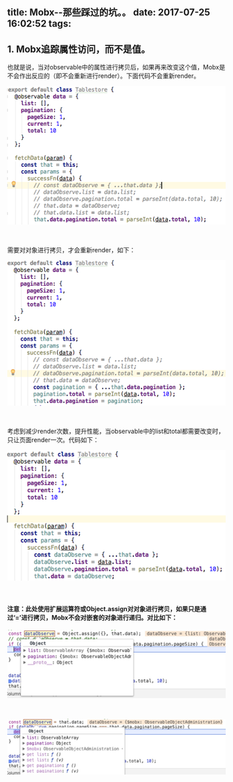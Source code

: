 title: Mobx--那些踩过的坑。。
date: 2017-07-25 16:02:52
tags:
---
## 1. Mobx追踪属性访问，而不是值。

也就是说，当对observable中的属性进行拷贝后，如果再来改变这个值，Mobx是不会作出反应的（即不会重新进行render）。下面代码不会重新render。

![mobx1](/img/mobx1.jpg)

​          

需要对对象进行拷贝，才会重新render，如下：

![mobx2](/img/mobx2.jpg)

​          

考虑到减少render次数，提升性能，当observable中的list和total都需要改变时，只让页面render一次。代码如下：

![mobx3](/img/mobx3.jpg)

​          

#### 注意：此处使用扩展运算符或Object.assign对对象进行拷贝，如果只是通过‘=’进行拷贝，Mobx不会对嵌套的对象进行递归。对比如下：

![mobx4](/img/mobx4.jpg)

​          

![mobx5](/img/mobx5.jpg)